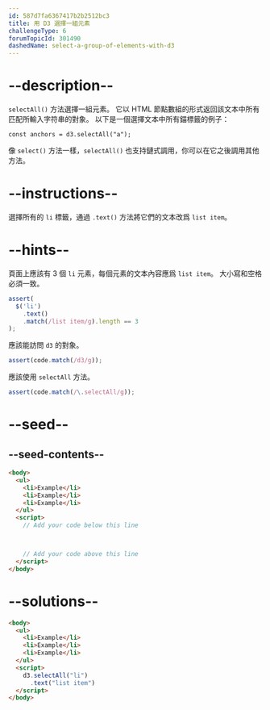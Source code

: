 ```yaml
---
id: 587d7fa6367417b2b2512bc3
title: 用 D3 選擇一組元素
challengeType: 6
forumTopicId: 301490
dashedName: select-a-group-of-elements-with-d3
---
```


# --description--

`selectAll()` 方法選擇一組元素。 它以 HTML 節點數組的形式返回該文本中所有匹配所輸入字符串的對象。 以下是一個選擇文本中所有錨標籤的例子：

`const anchors = d3.selectAll("a");`

像 `select()` 方法一樣，`selectAll()` 也支持鏈式調用，你可以在它之後調用其他方法。

# --instructions--

選擇所有的 `li` 標籤，通過 `.text()` 方法將它們的文本改爲 `list item`。

# --hints--

頁面上應該有 3 個 `li` 元素，每個元素的文本內容應爲 `list item`。 大小寫和空格必須一致。

```js
assert(
  $('li')
    .text()
    .match(/list item/g).length == 3
);
```

應該能訪問 `d3` 的對象。

```js
assert(code.match(/d3/g));
```

應該使用 `selectAll` 方法。

```js
assert(code.match(/\.selectAll/g));
```

# --seed--

## --seed-contents--

```html
<body>
  <ul>
    <li>Example</li>
    <li>Example</li>
    <li>Example</li>
  </ul>
  <script>
    // Add your code below this line



    // Add your code above this line
  </script>
</body>
```

# --solutions--

```html
<body>
  <ul>
    <li>Example</li>
    <li>Example</li>
    <li>Example</li>
  </ul>
  <script>
    d3.selectAll("li")
      .text("list item")
  </script>
</body>
```
